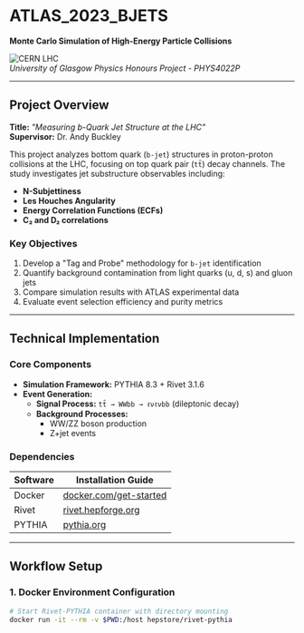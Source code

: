 # ATLAS_2023_BJETS  
**Monte Carlo Simulation of High-Energy Particle Collisions**  

![CERN LHC](https://via.placeholder.com/800x200.png?text=LHC+ATLAS+Detector+Concept+Image)  
*University of Glasgow Physics Honours Project - PHYS4022P*

---

## Project Overview
**Title:** *"Measuring b-Quark Jet Structure at the LHC"*  
**Supervisor:** Dr. Andy Buckley  

This project analyzes bottom quark (`b-jet`) structures in proton-proton collisions at the LHC, focusing on top quark pair (`tt̄`) decay channels. The study investigates jet substructure observables including:
- **N-Subjettiness**
- **Les Houches Angularity**
- **Energy Correlation Functions (ECFs)**
- **C₂ and D₂ correlations**

### Key Objectives
1. Develop a "Tag and Probe" methodology for `b-jet` identification
2. Quantify background contamination from light quarks (u, d, s) and gluon jets
3. Compare simulation results with ATLAS experimental data
4. Evaluate event selection efficiency and purity metrics

---

## Technical Implementation
### Core Components
- **Simulation Framework:** PYTHIA 8.3 + Rivet 3.1.6
- **Event Generation:**
  - **Signal Process:** `tt̄ → WWbb → ℓνℓνbb` (dileptonic decay)
  - **Background Processes:** 
    - WW/ZZ boson production
    - Z+jet events

### Dependencies
| Software       | Installation Guide                     |
|----------------|----------------------------------------|
| Docker         | [docker.com/get-started](https://www.docker.com/get-started) |
| Rivet          | [rivet.hepforge.org](https://rivet.hepforge.org/) |
| PYTHIA         | [pythia.org](https://pythia.org/)      |

---

## Workflow Setup
### 1. Docker Environment Configuration
```bash
# Start Rivet-PYTHIA container with directory mounting
docker run -it --rm -v $PWD:/host hepstore/rivet-pythia

